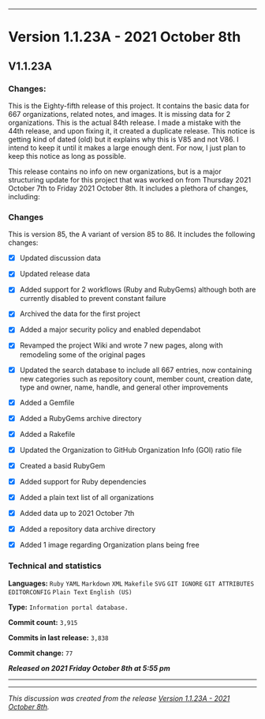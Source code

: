 
***

# Version 1.1.23A - 2021 October 8th

## V1.1.23A

### Changes:

This is the Eighty-fifth release of this project. It contains the basic data for 667 organizations, <!-- (fork count minus 2) !--> related notes, and images. It is missing data for 2 organizations. This is the actual 84th release. I made a mistake with the 44th release, and upon fixing it, it created a duplicate release. This notice is getting kind of dated (old) but it explains why this is V85 and not V86. I intend to keep it until it makes a large enough dent. For now, I just plan to keep this notice as long as possible.

This release contains no info on new organizations, but is a major structuring update for this project that was worked on from Thursday 2021 October 7th to Friday 2021 October 8th. It includes a plethora of changes, including:

### Changes

This is version 85, the A variant of version 85 to 86. It includes the following changes:

- [x] Updated discussion data

- [x] Updated release data

- [x] Added support for 2 workflows (Ruby and RubyGems) although both are currently disabled to prevent constant failure

- [x] Archived the data for the first project

- [x] Added a major security policy and enabled dependabot

- [x] Revamped the project Wiki and wrote 7 new pages, along with remodeling some of the original pages

- [x] Updated the search database to include all 667 entries, now containing new categories such as repository count, member count, creation date, type and owner, name, handle, and general other improvements

- [x] Added a Gemfile

- [x] Added a RubyGems archive directory

- [x] Added a Rakefile

- [x] Updated the Organization to GitHub Organization Info (GOI) ratio file

- [x] Created a basid RubyGem

- [x] Added support for Ruby dependencies

- [x] Added a plain text list of all organizations

- [x] Added data up to 2021 October 7th

- [x] Added a repository data archive directory

<!-- - [x] Deleted 3 `IGNORE.md` files !-->

- [x] Added 1 image regarding Organization plans being free

<!--
- [x] Added data up to >date<
!-->

<!--
- [x] Deleted 2 `IGNORE.md` files
!-->

<!-- - [x] Updated Git navigation data

<!-- - [x] Deleted 3 `IGNORE.md` files !-->

### Technical and statistics

**Languages:** `Ruby` `YAML` `Markdown` `XML` `Makefile` `SVG` `GIT IGNORE` `GIT ATTRIBUTES` `EDITORCONFIG` `Plain Text` `English (US)`

**Type:** `Information portal database.`

**Commit count:** `3,915`

**Commits in last release:** `3,838`

**Commit change:** `77`

***Released on 2021 Friday October 8th at 5:55 pm***

***


<hr /><em>This discussion was created from the release <a href='https://github.com/seanpm2001/GitHub_Organization_Info/releases/tag/V1.1.23A'>Version 1.1.23A - 2021 October 8th</a>.</em>
